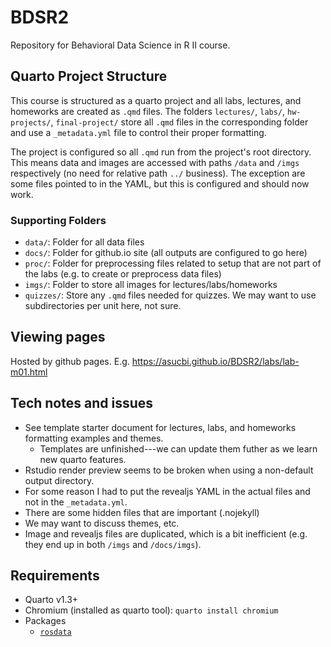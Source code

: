 # BDSR2

Repository for Behavioral Data Science in R II course.

## Quarto Project Structure

This course is structured as a quarto project and all labs, lectures, and homeworks are created as `.qmd` files. The folders `lectures/`, `labs/`, `hw-projects/`, `final-project/` store all `.qmd` files in the corresponding folder and use a `_metadata.yml` file to control their proper formatting.

The project is configured so all `.qmd` run from the project's root directory. This means data and images are accessed with paths `/data` and `/imgs` respectively (no need for relative path `../` business). The exception are some files pointed to in the YAML, but this is configured and should now work.

### Supporting Folders

- `data/`: Folder for all data files
- `docs/`: Folder for github.io site (all outputs are configured to go here)
- `proc/`: Folder for preprocessing files related to setup that are not part of the labs (e.g. to create or preprocess data files)
- `imgs/`: Folder to store all images for lectures/labs/homeworks
- `quizzes/`: Store any `.qmd` files needed for quizzes. We may want to use subdirectories per unit here, not sure.

## Viewing pages

Hosted by github pages. E.g. https://asucbi.github.io/BDSR2/labs/lab-m01.html

## Tech notes and issues

- See template starter document for lectures, labs, and homeworks formatting examples and themes.
	+ Templates are unfinished---we can update them futher as we learn new quarto features.
- Rstudio render preview seems to be broken when using a non-default output directory.
- For some reason I had to put the revealjs YAML in the actual files and not in the `_metadata.yml`.
- There are some hidden files that are important (.nojekyll)
- We may want to discuss themes, etc.
- Image and revealjs files are duplicated, which is a bit inefficient (e.g. they end up in both `/imgs` and `/docs/imgs`). 

## Requirements

- Quarto v1.3+
- Chromium (installed as quarto tool): `quarto install chromium`
- Packages
	+ [`rosdata`](https://github.com/avehtari/ROS-Examples/tree/master)
